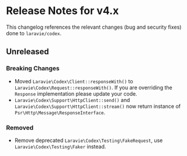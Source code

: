 # Release Notes for v4.x

This changelog references the relevant changes (bug and security fixes) done to `laravie/codex`.

## Unreleased

### Breaking Changes

* Moved `Laravie\Codex\Client::responseWith()` to `Laravie\Codex\Request::responseWith()`. If you are overriding the `Response` implementation please update your code.
* `Laravie\Codex\Support\HttpClient::send()` and `Laravie\Codex\Support\HttpClient::stream()` now return instance of `Psr\Http\Message\ResponseInterface`.

### Removed

* Remove deprecated `Laravie\Codex\Testing\FakeRequest`, use `Laravie\Codex\Testing\Faker` instead.
